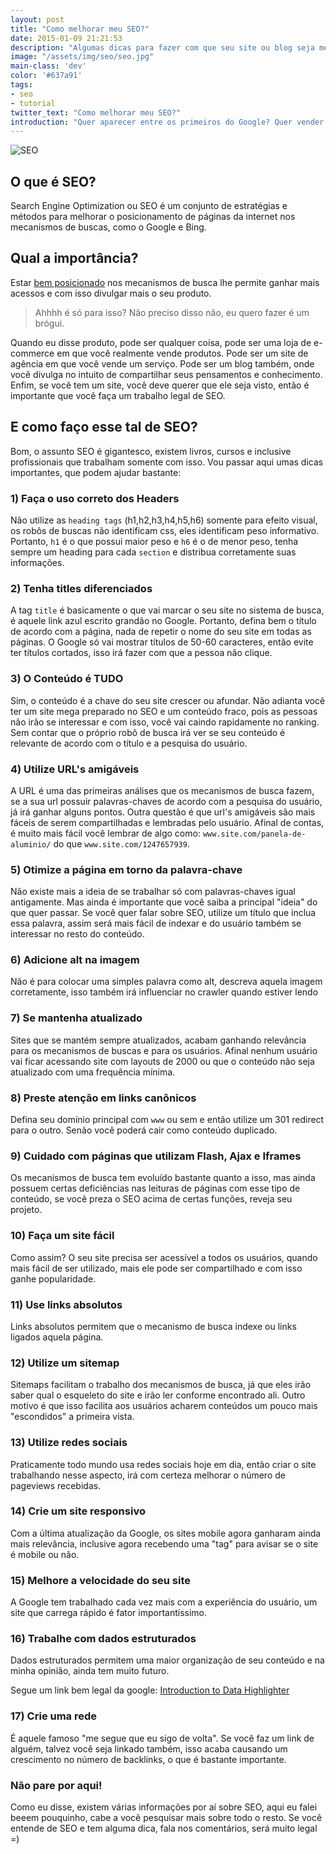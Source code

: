 ```yaml
---
layout: post
title: "Como melhorar meu SEO?"
date: 2015-01-09 21:21:53
description: "Algumas dicas para fazer com que seu site ou blog seja melhor indexado pelos buscadores."
image: "/assets/img/seo/seo.jpg"
main-class: 'dev'
color: '#637a91'
tags:
- seo
- tutorial
twitter_text: "Como melhorar meu SEO?"
introduction: "Quer aparecer entre os primeiros do Google? Quer vender mais e ter mais acessos? Aprenda algumas técnicas de SEO para ser melhor indexado."
---
```


![SEO](/assets/img/seo/seo.jpg)

## O que é SEO?

Search Engine Optimization ou SEO é um conjunto de estratégias e métodos para melhorar o posicionamento de páginas da internet nos mecanismos de buscas, como o Google e Bing.

## Qual a importância?

Estar [bem posicionado](http://neilpatel.com/br/2016/01/15/o-guia-rapido-e-pratico-para-seo-on-page/) nos mecanismos de busca lhe permite ganhar mais acessos e com isso divulgar mais o seu produto.

>Ahhhh é só para isso? Não preciso disso não, eu quero fazer é um brógui.

Quando eu disse produto, pode ser qualquer coisa, pode ser uma loja de e-commerce em que você realmente vende produtos. Pode ser um site de agência em que você vende um serviço. Pode ser um blog também, onde você divulga no intuito de compartilhar seus pensamentos e conhecimento. Enfim, se você tem um site, você deve querer que ele seja visto, então é importante que você faça um trabalho legal de SEO.

## E como faço esse tal de SEO?

Bom, o assunto SEO é gigantesco, existem livros, cursos e inclusive profissionais que trabalham somente com isso. Vou passar aqui umas dicas importantes, que podem ajudar bastante:

### 1) Faça o uso correto dos Headers

Não utilize as `heading tags` (h1,h2,h3,h4,h5,h6) somente para efeito visual, os robôs de buscas não identificam css, eles identificam peso informativo. Portanto, `h1` é o que possui maior peso e `h6` é o de menor peso, tenha sempre um heading para cada `section` e distribua corretamente suas informações.

### 2) Tenha titles diferenciados

A tag `title` é basicamente o que vai marcar o seu site no sistema de busca, é aquele link azul escrito grandão no Google. Portanto, defina bem o título de acordo com a página, nada de repetir o nome do seu site em todas as páginas. O Google só vai mostrar títulos de 50-60 caracteres, então evite ter títulos cortados, isso irá fazer com que a pessoa não clique.

### 3) O Conteúdo é TUDO

Sim, o conteúdo é a chave do seu site crescer ou afundar. Não adianta você ter um site mega preparado no SEO e um conteúdo fraco, pois as pessoas não irão se interessar e com isso, você vai caindo rapidamente no ranking. Sem contar que o próprio robô de busca irá ver se seu conteúdo é relevante de acordo com o título e a pesquisa do usuário.

### 4) Utilize URL's amigáveis

A URL é uma das primeiras análises que os mecanismos de busca fazem, se a sua url possuir palavras-chaves de acordo com a pesquisa do usuário, já irá ganhar alguns pontos. Outra questão é que url's amigáveis são mais fáceis de serem compartilhadas e lembradas pelo usuário. Afinal de contas, é muito mais fácil você lembrar de algo como: `www.site.com/panela-de-aluminio/` do que `www.site.com/1247657939`.

### 5) Otimize a página em torno da palavra-chave

Não existe mais a ideia de se trabalhar só com palavras-chaves igual antigamente. Mas ainda é importante que você saiba a principal "ideia" do que quer passar. Se você quer falar sobre SEO, utilize um título que inclua essa palavra, assim será mais fácil de indexar e do usuário também se interessar no resto do conteúdo.

### 6) Adicione alt na imagem

Não é para colocar uma simples palavra como alt, descreva aquela imagem corretamente, isso também irá influenciar no crawler quando estiver lendo

### 7) Se mantenha atualizado

Sites que se mantém sempre atualizados, acabam ganhando relevância para os mecanismos de buscas e para os usuários. Afinal nenhum usuário vai ficar acessando site com layouts de 2000 ou que o conteúdo não seja atualizado com uma frequência mínima.

### 8) Preste atenção em links canônicos

Defina seu domínio principal com `www` ou sem e então utilize um 301 redirect para o outro. Senão você poderá cair como conteúdo duplicado.

### 9) Cuidado com páginas que utilizam Flash, Ajax e Iframes

Os mecanismos de busca tem evoluído bastante quanto a isso, mas ainda possuem certas deficiências nas leituras de páginas com esse tipo de conteúdo, se você preza o SEO acima de certas funções, reveja seu projeto.

### 10) Faça um site fácil

Como assim? O seu site precisa ser acessível a todos os usuários, quando mais fácil de ser utilizado, mais ele pode ser compartilhado e com isso ganhe popularidade.

### 11) Use links absolutos

Links absolutos permitem que o mecanismo de busca indexe ou links ligados aquela página.

### 12) Utilize um sitemap

Sitemaps facilitam o trabalho dos mecanismos de busca, já que eles irão saber qual o esqueleto do site e irão ler conforme encontrado ali. Outro motivo é que isso facilita aos usuários acharem conteúdos um pouco mais "escondidos" a primeira vista.

### 13) Utilize redes sociais

Praticamente todo mundo usa redes sociais hoje em dia, então criar o site trabalhando nesse aspecto, irá com certeza melhorar o número de pageviews recebidas.

### 14) Crie um site responsivo

Com a última atualização da Google, os sites mobile agora ganharam ainda mais relevância, inclusive agora recebendo uma "tag" para avisar se o site é mobile ou não.

### 15) Melhore a velocidade do seu site

A Google tem trabalhado cada vez mais com a experiência do usuário, um site que carrega rápido é fator importantíssimo.

### 16) Trabalhe com dados estruturados

Dados estruturados permitem uma maior organização de seu conteúdo e na minha opinião, ainda tem muito futuro.

Segue um link bem legal da google: [Introduction to Data Highlighter](https://www.youtube.com/watch?v=WrEJds3QeTw)

### 17) Crie uma rede

É aquele famoso "me segue que eu sigo de volta". Se você faz um link de alguém, talvez você seja linkado também, isso acaba causando um crescimento no número de backlinks, o que é bastante importante.

### Não pare por aqui!

Como eu disse, existem várias informações por aí sobre SEO, aqui eu falei beeem pouquinho, cabe a você pesquisar mais sobre todo o resto. Se você entende de SEO e tem alguma dica, fala nos comentários, será muito legal =)






